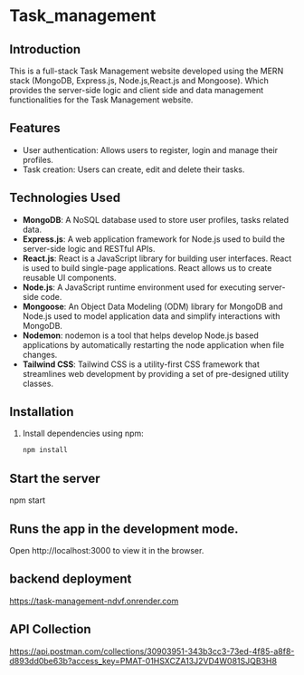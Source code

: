 # Task_management

## Introduction

This is a full-stack Task Management website developed using the MERN stack (MongoDB, Express.js, Node.js,React.js and Mongoose). Which provides the server-side logic and client side and data management functionalities for the Task Management website.

## Features

- User authentication: Allows users to register, login and manage their profiles.
- Task creation: Users can create, edit and delete their tasks.

## Technologies Used

- **MongoDB**: A NoSQL database used to store user profiles, tasks related data.
- **Express.js**: A web application framework for Node.js used to build the server-side logic and RESTful APIs.
- **React.js**: React is a JavaScript library for building user interfaces. React is used to build single-page applications. React allows us to create reusable UI components.
- **Node.js**: A JavaScript runtime environment used for executing server-side code.
- **Mongoose**: An Object Data Modeling (ODM) library for MongoDB and Node.js used to model application data and simplify interactions with MongoDB.
- **Nodemon**: nodemon is a tool that helps develop Node.js based applications by automatically restarting the node application when file changes.
- **Tailwind CSS**: Tailwind CSS is a utility-first CSS framework that streamlines web development by providing a set of pre-designed utility classes.

## Installation

1. Install dependencies using npm:

   ```bash
   npm install


## Start the server
   npm start
   
## Runs the app in the development mode.
Open http://localhost:3000 to view it in the browser.

## backend deployment

https://task-management-ndvf.onrender.com

## API Collection

https://api.postman.com/collections/30903951-343b3cc3-73ed-4f85-a8f8-d893dd0be63b?access_key=PMAT-01HSXCZA13J2VD4W081SJQB3H8

